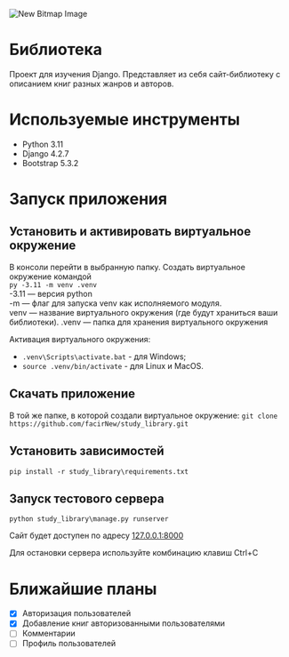 ![New Bitmap Image](https://github.com/facirNew/study_library/assets/118748152/36b0e00e-63a6-427c-9f9e-bc7886f005ab)
# Библиотека
Проект для изучения Django. Представляет из себя сайт-библиотеку с описанием 
книг разных жанров и авторов.

# Используемые инструменты
- Python 3.11
- Django 4.2.7
- Bootstrap 5.3.2

# Запуск приложения

## Установить и активировать виртуальное окружение
В консоли перейти в выбранную папку. Создать виртуальное окружение командой  
`py -3.11 -m venv .venv`  
-3.11 — версия python  
-m — флаг для запуска venv как исполняемого модуля.  
venv — название виртуального окружения (где будут храниться ваши библиотеки).
.venv — папка для хранения виртуального окружения

Активация виртуального окружения:
- `.venv\Scripts\activate.bat` - для Windows;
- `source .venv/bin/activate` - для Linux и MacOS.

## Скачать приложение
В той же папке, в которой создали виртуальное окружение:
`git clone https://github.com/facirNew/study_library.git`

## Установить зависимостей

`pip install -r study_library\requirements.txt`

## Запуск тестового сервера

`python study_library\manage.py runserver`

Сайт будет доступен по адресу [127.0.0.1:8000](http://127.0.0.1:8000)

Для остановки сервера используйте комбинацию клавиш Ctrl+C

# Ближайшие планы
- [x] Авторизация пользователей
- [x] Добавление книг авторизованными пользователями
- [ ] Комментарии
- [ ] Профиль пользователей